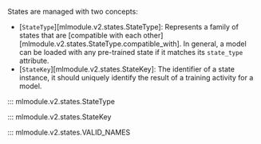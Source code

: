 
States are managed with two concepts:

* [`StateType`][mlmodule.v2.states.StateType]: Represents a family of states that are
    [compatible with each other][mlmodule.v2.states.StateType.compatible_with].
    In general, a model can be loaded with any pre-trained state if it matches its `state_type` attribute.
* [`StateKey`][mlmodule.v2.states.StateKey]: The identifier of a state instance,
    it should uniquely identify the result of a training activity for a model.

::: mlmodule.v2.states.StateType

::: mlmodule.v2.states.StateKey

::: mlmodule.v2.states.VALID_NAMES
